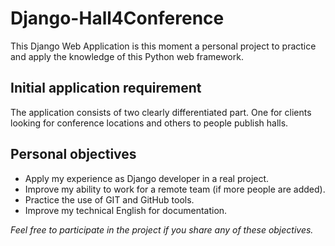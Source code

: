 # Django-Hall4Conference

This Django Web Application is this moment a personal project to practice and apply the knowledge of this Python web framework.

## Initial application requirement

The application consists of two clearly differentiated part. One for clients looking for conference locations and others to people publish halls.

## Personal objectives

*  Apply my experience as Django developer in a real project.
*  Improve my ability to work for a remote team (if more people are added).
*  Practice the use of GIT and GitHub tools.
*  Improve my technical English for documentation. 

_Feel free to participate in the project if you share any of these objectives._